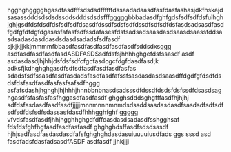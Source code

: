 hgghghgggghgasdfasdfffsdsdsdffffffdssaadadaasdfasfdasfashasjdkfhskajdsasassdddsdsdsdssddsdddsdsdsfffgggggbbbadasdfghfgdsfsdfsdfdsfuihghjghjgsdfdsfdsdfdsfsdfsdfdsasdfdssdfsdsfsdfdssdfsdfsdfdsfasdsadsasdfasdfgdfgfdfdgfdgasasfafasfsdfssdafasesfdsfsadsadsaasdasdsaasdsaassfddsasdsadasdasddasdsdasdsadadsfsdfasdf sjkjkjjkkjmmmmfbbasdfasdfasdfasdfasdfasdfsddsdxsggg
asdfasdfasdfasdfasdASDFASDSsdfdsfsjhhhhghgefdsfssasdf
asdf asdasdasdjhjhhjdsfdsfsdfcfgcfasdcgcfdgfdasdfasd;k adksfjkdhghghgasdfsdfsdfasdfasdfasdfasfas
sdadsfsdfssasdfasdfasdadsfasdfasdfafssfsasdasdasdsaasdffdgdfgfdsdfdsdsfdsfasdfasdfasfasfsafsdfhggg
asfafsdashjhghghjhjhhhjhnnbbnbnasdsadsssdfdssdfdsdsfdsfssdfdsasdsaghgasdfsfasfasfasfhggasdfasdfasdf
ghgghsdddsghgfffasdfhjhjhj
sdfdsfasdasdfasdfasdfjjjjjmnnmnnnmnmdsdssddsasdasdasdfsasdsdfsdfsdfsdfsdfdsfsdfsdassasfdasdfhhhgghfghf
ggggg
vfvdsfasdfasdfjhhjhgghhghgdfdffdasdasdsadasdfsshgghsaf
fdsfdsfghfhgfasdfasdfasfasdf
ghghghdsffasdfsdsdsasdf
hjhjsadfasdfasdasdasdfafsfghghghdasdasuiuuuuiusdfads
ggs
sssd
asd
fasdfadsfdasfadsasdfASDF
asdfasdf
jjhkjjjj
